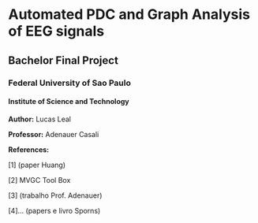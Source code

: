 # Automated PDC and Graph Analysis of EEG signals
## Bachelor Final Project

### **Federal University of Sao Paulo**
#### **Institute of Science and Technology**


**Author:** Lucas Leal

**Professor:** Adenauer Casali


**References:**

[1] (paper Huang)
  
[2] MVGC Tool Box

[3] (trabalho Prof. Adenauer)
  
[4]... (papers e livro Sporns)
  
